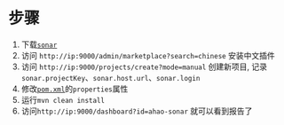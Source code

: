 # 步骤
1. 下载[`sonar`](./script/install-docker.sh)
2. 访问 `http://ip:9000/admin/marketplace?search=chinese` 安装中文插件
3. 访问 `http://ip:9000/projects/create?mode=manual` 创建新项目, 记录`sonar.projectKey`、`sonar.host.url`、`sonar.login`
4. 修改[`pom.xml`](./pom.xml)的`properties`属性
5. 运行`mvn clean install`
6. 访问`http://ip:9000/dashboard?id=ahao-sonar` 就可以看到报告了
